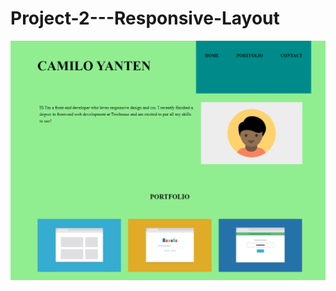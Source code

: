 # Project-2---Responsive-Layout
![image](https://github.com/Advenlast/Project-2---Responsive-Layout/blob/main/Untitled.png)
